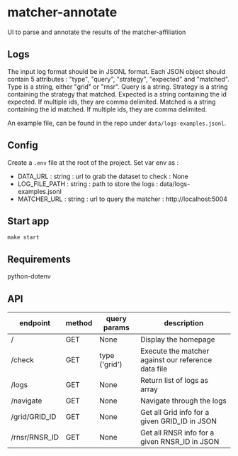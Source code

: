 # matcher-annotate
UI to parse and annotate the results of the matcher-affiliation

## Logs
The input log format should be in JSONL format.
Each JSON object should contain 5 attributes : "type", "query", "strategy", "expected" and "matched".
Type is a string, either "grid" or "rnsr".
Query is a string.
Strategy is a string containing the strategy that matched.
Expected is a string containing the id expected. If multiple ids, they are comma delimited.
Matched is a string containing the id matched. If multiple ids, they are comma delimited.

An example file, can be found in the repo under `data/logs-examples.jsonl`.

## Config
Create a `.env` file at the root of the project.
Set var env as :
* DATA_URL : string : url to grab the dataset to check : None
* LOG_FILE_PATH : string : path to store the logs : data/logs-examples.jsonl
* MATCHER_URL : string : url to query the matcher : http://localhost:5004

## Start app
`make start`

## Requirements
python-dotenv

## API

| endpoint | method |   query params   | description |
| -------- | ------ | ---------------- | ----------- |
| / | GET | None | Display the homepage |
| /check | GET | type ('grid') | Execute the matcher against our reference data file |
| /logs | GET | None | Return list of logs as array |
| /navigate | GET | None | Navigate through the logs |
| /grid/GRID_ID | GET | None | Get all Grid info for a given GRID_ID in JSON |
| /rnsr/RNSR_ID | GET | None | Get all RNSR info for a given RNSR_ID in JSON |
